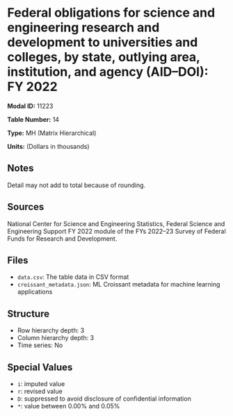 # Federal obligations for science and engineering research and development to universities and colleges, by state, outlying area, institution, and agency (AID&#8211;DOI): FY 2022

**Modal ID:** 11223

**Table Number:** 14

**Type:** MH (Matrix Hierarchical)

**Units:** (Dollars in thousands)

## Notes

Detail may not add to total because of rounding.

## Sources

National Center for Science and Engineering Statistics, Federal Science and Engineering Support FY 2022 module of the FYs 2022–23 Survey of Federal Funds for Research and Development.

## Files

- `data.csv`: The table data in CSV format
- `croissant_metadata.json`: ML Croissant metadata for machine learning applications

## Structure

- Row hierarchy depth: 3
- Column hierarchy depth: 3
- Time series: No

## Special Values

- `i`: imputed value
- `r`: revised value
- `D`: suppressed to avoid disclosure of confidential information
- `*`: value between 0.00% and 0.05%
